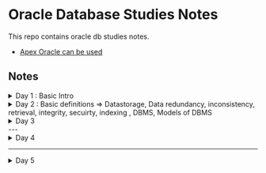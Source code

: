 # Oracle Database Studies Notes

This repo contains oracle db studies notes.
- [Apex Oracle can be used](https://apex.oracle.com/pls/apex/f?p=4550:1:109036778534060:::::)
  
## Notes 


<details>
  <summary> Day 1 : Basic Intro </summary>

- Basic Terminology of DB
  - What is data?
    - Could be number, characters, special characters, etc.
  - What is information?
    - Processing, meaningful information
  ```
      Employee    ID
      ========    ===
      Sam         1
      Lee         2
      Kelly       3
  ```
  - What is Database?
    - Storage memory where we can store the information, memory space where we can store the **collection of inter-related data/information**
    - e.g. Banking application
  ```
        DB_YourBank (database ID)
          > branches group-----------> customers 
              > department group
                  > Employee group 
        
        no employees == no departments
        no departments == no employees
  ```
  - Types of Databases
    - OLTP (online transaction processing)
      - store day to day transactional information
      - OLTP data source is from applications. Every transactional data  will be saved.
      - When OLTP data are full, they will be transferred to OLAP.
    - OLAP (Online analytical processing) (data warehouse)
      - Store historical big data/information
      - e.g. data warehouse 
      - OLTP to OLAP is by ETL tools (PowerBI Integration Services, SSIS, Informatica)
        - Extract 
        - Transfer
        - Loading 
        - How they transfer is by Job Schedules
    - <img src="https://tutorialshut.com/wp-content/uploads/2020/11/OLTVVsOLAP-768x499.jpg" width=500>
    - <img src="https://www.researchgate.net/publication/327656028/figure/tbl1/AS:673012806336514@1537470165105/DIFFERENCES-BETWEEN-OLTP-AND-OLAP.png" width=500>
    - <img src="https://rkicdn.rkimball.com/1663579722423.png" width=500>
    - <img src="https://databasetown.com/wp-content/uploads/2019/10/types-of-databases-1.jpg" width=500>
    - <img src="https://galaktika-soft.com/wp-content/uploads/2018/01/oltp.jpg" width=500>


</details>

<details>
  <summary> Day 2 : Basic definitions => Datastorage, Data redundancy, inconsistency, retrieval, integrity, secuirty, indexing , DBMS, Models of DBMS</summary>

- What is Datastorage
  - It is a location where we can store data/information in early days
- Types of Datastorages
    - Papers and books (before computers) - security, data manipulation, transfer - very challenging 
    - Flatfile (textfile) - (early day of computer) - 
    - DBMS (softwares)
- Flatfile / File management system
  - Challenges
    - Data redundancy : Duplicates data , store the same information in a number of files. Memory wastage.
  ```
      File1
        Employee Details
        EID   EName       DateOfCommenced   Role    Salary    Gender
        1001  Sally       05-11-2022        SE      150,000     F
        1002  Smith       03-11-2020        JSE     89,000      M


      File2
        Employee Details
        EID   EName       DateOfCommenced   Role    Salary    Gender
        1001  Sally       05-11-2022        SE      150,000     F
        1002  Smith       03-11-2020        JSE     89,000      M
  ```
      - Thre is no error message from the computer saying the data is duplicated.
    - Data inconsistency :
      - Shows different data for the same object. 
      - After someone manipulates the data in File2, File1 and File2 data are not the same any more.... 
      - This can be resolved with PK, FK, Normalisation.
      - When we have data redundancy then there is a chance to get data inconsistency problem.
      - No duplicate == no consistency
    - Data retrieval : 
      - Very hard to retrieve data from a file.
      - High level programming languages C, C++, Java - Applications I/O File handling 
    - Data integrity mechanism
      - Data validation 
      - Mobile number entry e.g. It should be 10 digits. But users can add any length in File1 or File2. Invlaid data gets accepted.
      - There is no accuracy in the data.
    - Data security 
      - Very poor security 
    - Data indexing 
      - To access the required data in efficient manner 
      - e.g. every textbook has index page. Book has 400 pages. Topic has page number.
      - Retrieval of required topic is fast.
      - 
- What is dBMS?
  - By using DBMS, we can perform the following operations:
      - create database memory
      - create table
      - insert
      - update
      - select
      - delete 
    - DBMS will act as an "interface" between user and database memory .
      - User <-----------> DBMS (interface) <---------> Database
- Models of DBMS
  - Hierarchical database management system (HDBMS) - first DBMS e.g. IMS information management system
    - Root, parent, child - time consuming, data duplication
    - Security, retrieval 
  - This HDBMS was enhanced with Network database management system (NDBMS) e.g. IDBMS s/w integrated dbms with network
  - **NOTE: HDBMS and NDBMS are no longer in use.**
  - Relational DBMS
    - Object relational database management system (ORDBMS)
    - Object Oriented database management system (OODBMS)
    - <img src="https://www.assignmenthelp.net/images/database-models.png" width=550>
    - <img src="https://webimages.mongodb.com/_com_assets/cms/kod60sm2c5px0q7do-Object-Oriented-DBs-Example.png?auto=format%2Ccompress" width=550>
    - <img src="https://anydifferencebetween.com/wp-content/uploads/2016/09/Difference-Between-Relational-Database-and-Object-Oriented-Database.jpg" width=550> 
    - <img src="https://d3i71xaburhd42.cloudfront.net/35c0ff1b084ba700f4bb8125f7a34d66da44cc22/4-Table1-1.png" width=550>

- Advantages of DBMS




</details>

<details>
  <summary> Day 3 </summary>

- Object Relational DBMS
  - Data can be stored in table format
  - Tabular format 
  - Depends on SQL Language. Therefore they are called SQL d
  - e.g. Oracle, SQL server, mysql, postgresql, db2, etc.
  - 
- Object Oriented DBMS
  - data can be stored in "object" format
  - Not depend on "SQL", NoSQL DB
  - e.g. MongoDB, Cassandra, etc.

- Oracle, DBMS, 1979 - store data/information permanently (e.g. hardisk) and along with security
- Oracle can be deployed in any OS
- Types of edition
  - Oracle express 
- Working with Oracle
  - When working with oracle DB, follow the following two steps:
    - Connect to Oracle server : use client tools
        - SQL developer, **SQL plus** - CUI (Character User Interface)
    - Communicate with Oracle DB : After successfully connecting to the server,
      - needs to send request (SQL)
      - get response back
  - SQL plus
    - db tool from oracle
    - Used to connec to oracle server
    - Can be used as an editor
  - SQL
    - DB language from IBM
- Standard
  - DDL
  - DML
  - DQL
  - TCL
  - DCL
- How to connect to Oracle DB server
- Download Oracle 19c, [sql plus](https://www.youtube.com/watch?v=Fh-1eO8SA9o)
 - Go to All Programs -> Oracle 19db Home
    - sql plus 
    - Enter user-name:system
    - Password : enterYourPassword - for security reason, the password will not be visible
    - Login successful! Connected to:
    - Another way - username is not case sensitive, but password is
      - system/password
      - SYSTEM/password 
 - Common connection error fixing tips
    - Go to services -> oracleServiceORCL -> select startup type: automatic -> click start button -> Apply -> OK
    - GO to SQL plus -> enter username : system/password 
    - TNS protocol adapter error 

</details>
---
<details>
  <summary> Day 4 </summary>
</details>  

---

<details>
  <summary> Day 5 </summary>
- [some tips](https://stackoverflow.com/questions/35199084/forgot-oracle-username-and-password-how-to-retrieve#:~:text=Once%20connected%2Cyou%20can%20enter,the%20password%20for%20that%20user.)
- Structured Query English Language (SEQUEL), later SQL
- SQL Plus : SQL*Plus is a client terminal software allowing users to interact with Oracle server to manipulate data and data structures. Users type in SQL statements in SQL*Plus that send statements to Oracle server. Oracle server then validates and executes the statements on its databases.
- Sub languages of SQL
  - DDL - Data definition language 
    - create : a new db object in oracle db e.g.table, views, synonyms, procedure, function, triggers, etc.
      - table is a core object of db. 
      ```
        CREATE TABLE <TABLE NAME>
        ( 
          <COLUMN NAME1> <DATATYPE>[SIZE], 
          <COLUMN NAME1> <DATATYPE>[SIZE], 
          <COLUMN NAME1> <DATATYPE>[SIZE]
         );
      ```
    - alter
      - alter modify
      - alter -add 
      - alter - rename
      - alter - drop
    - rename
    - truncate
    - drop
  - new commands 
    - recyclebin
    - flashback
    - purge
- Data Manipulation Language (DML)
  - insert
  - update
  - delete 
  - new commands 
    - insert all
    - merge
- Data query/ retrieval (DQL/DRL)
  - select 
- Transaction control langauge (TCL)
  - commit 
  - rollback
  - savepoint 
- Data control langauge (DCL)
  - grant
  - revoke 
- <img src="http://2.bp.blogspot.com/-zYkYjhaqEps/VgS24O6hdqI/AAAAAAAAAVI/X_K858Bph7U/s1600/DDL_DML.jpg">
- <img src="https://csharpcorner-mindcrackerinc.netdna-ssl.com/article/sql-commands-ddl-dql-dml-dcl-tcl-with-examples/Images/SQL_Diagram.drawio.png">

- Oracle data types
  - numeric 
    - int = number(38) - 38 digits 
    - serial number column int - sno number(38), sno number(1)
      - sno number(4) => you can save 1, 23, 554, 1234.
    - number(p,s) => precision, counting all digits including left and right sides digits of a decimal point
      - storing both integer and float values 
      - number(p) - only integer
      - number(p,s) - float values 
      - e.g. 65.34 => precision = 4
      - e.g. 1223589.34 => precision = 9
      - e.g. S-SCALE 
    - counting the right side digits only
      - 89.22 => scale = 2, precision = 4
      - 12345.67 => scale = 2, precision = 7 
      - e.g. Product_Price(6,2) 
  - string
    - EMPLOYEE_NAME CHAR(10) -  'Sally', without '' is char
    - [Data types](https://docs.oracle.com/database/121/SQLRF/sql_elements001.htm#SQLRF0021)
  - long
  - date
  - raw and long 
  - lob 
 - <img src="https://cf.ppt-online.org/files1/slide/w/WahumSXpt1zDy46bOenj38g5wZEdJiPR0LCUYf/slide-10.jpg">

</details>
---
<details>
  <summary> Day 6 </summary>
</details>

<details>
  <summary> Day 7 </summary>
</details>

<details>
  <summary> Day 8 </summary>
</details>

<details>
  <summary> Day 9 </summary>
</details>

<details>
  <summary> Day 10 </summary>
</details>
